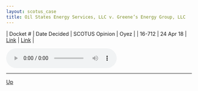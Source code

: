 ```yaml
---
layout: scotus_case
title: Oil States Energy Services, LLC v. Greene’s Energy Group, LLC
---
```


| Docket # | Date Decided | SCOTUS Opinion | Oyez |
| 16-712 | 24 Apr 18 | [Link](https://www.supremecourt.gov/opinions/preliminaryprint/584US1PP_final.pdf#page=367) | [Link](https://www.oyez.org/cases/2017/16-712) |

<audio controls>
   <source src='./resources/16-712.mp3' type='audio/mpeg'>
</audio>

<object data='./resources/16-712.pdf' type='application/pdf'></object>

---

[Up](./README.md)
